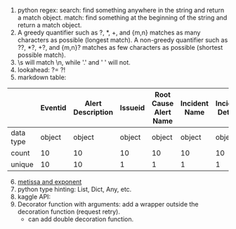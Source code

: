 1. python regex: search: find something anywhere in the string and return a match object. match: find something at the beginning of the string and return a match object.
2. A greedy quantifier such as ?, *, +, and {m,n} matches as many characters as possible (longest match). A non-greedy quantifier such as ??, *?, +?, and {m,n}? matches as few characters as possible (shortest possible match).
3. \s will match \n, while '.' and ' ' will not.
4. lookahead: ?= ?!
5. markdown table:


||Eventid|Alert Description|Issueid|Root Cause Alert Name|Incident Name|Incident Details|Is Root Cause|Time Of Occurrence|Time Of Arrival|Device Name|Event Name|
| --- | --- | --- | --- | --- | --- | --- | --- | --- | --- | --- | --- |
|data type|object|object|object|object|object|object|object|datetime64[ns]|datetime64[ns]|object|object|
|count|10|10|10|10|10|10|10|10|10|10|10|
|unique|10|10|1|1|1|1|1|7|5|5|6|

6. [metissa and exponent](https://www.storyofmathematics.com/glossary/mantissa/)
7. python type hinting: List, Dict, Any, etc.
8. kaggle API:
9. Decorator function with arguments: add a wrapper outside the decoration function (request retry).
   - can add double decoration function. 
